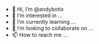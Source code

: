 - 👋 Hi, I’m @andybotix
- 👀 I’m interested in ...
- 🌱 I’m currently learning ...
- 💞️ I’m looking to collaborate on ...
- 📫 How to reach me ...

<!---
andybotix/andybotix is a ✨ special ✨ repository because its `README.md` (this file) appears on your GitHub profile.
You can click the Preview link to take a look at your changes.
--->
